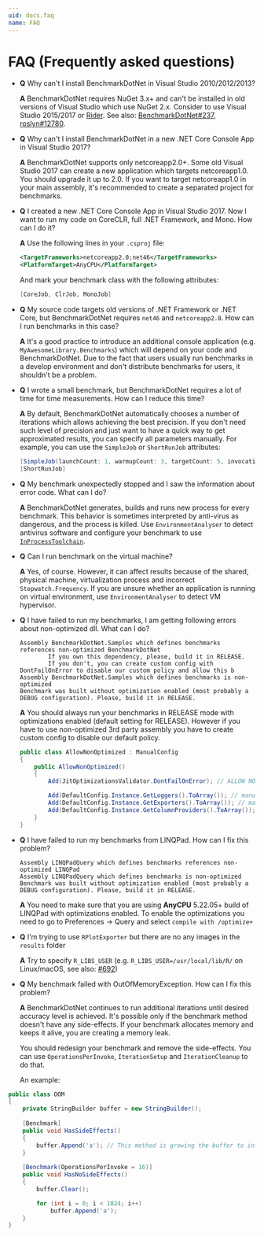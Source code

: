 ```yaml
---
uid: docs.faq
name: FAQ
---
```


# FAQ (Frequently asked questions)

* **Q** Why can't I install BenchmarkDotNet in Visual Studio 2010/2012/2013?

    **A** BenchmarkDotNet requires NuGet 3.x+ and can't be installed in old versions of Visual Studio which use NuGet 2.x.
Consider to use Visual Studio 2015/2017 or [Rider](http://jetbrains.com/rider/).
See also: [BenchmarkDotNet#237](https://github.com/dotnet/BenchmarkDotNet/issues/237), [roslyn#12780](https://github.com/dotnet/roslyn/issues/12780).

* **Q** Why can't I install BenchmarkDotNet in a new .NET Core Console App in Visual Studio 2017?

    **A** BenchmarkDotNet supports only netcoreapp2.0+.
Some old Visual Studio 2017 can create a new application which targets netcoreapp1.0.
You should upgrade it up to 2.0.
If you want to target netcoreapp1.0 in your main assembly, it's recommended to create a separated project for benchmarks.

* **Q** I created a new .NET Core Console App in Visual Studio 2017. Now I want to run my code on CoreCLR, full .NET Framework, and Mono. How can I do it?

    **A** Use the following lines in your `.csproj` file:

    ```xml
    <TargetFrameworks>netcoreapp2.0;net46</TargetFrameworks>
    <PlatformTarget>AnyCPU</PlatformTarget>
    ```

    And mark your benchmark class with the following attributes:

    ```cs
    [CoreJob, ClrJob, MonoJob]
    ```

* **Q** My source code targets old versions of .NET Framework or .NET Core, but BenchmarkDotNet requires `net46` and `netcoreapp2.0`. How can I run benchmarks in this case?

    **A** It's a good practice to introduce an additional console application (e.g. `MyAwesomeLibrary.Benchmarks`) which will depend on your code and BenchmarkDotNet.
Due to the fact that users usually run benchmarks in a develop environment and don't distribute benchmarks for users, it shouldn't be a problem.

* **Q** I wrote a small benchmark, but BenchmarkDotNet requires a lot of time for time measurements. How can I reduce this time?

    **A** By default, BenchmarkDotNet automatically chooses a number of iterations which allows achieving the best precision.
If you don't need such level of precision and just want to have a quick way to get approximated results, you can specify all parameters manually.
For example, you can use the `SimpleJob` or `ShortRunJob` attributes:

    ```cs
    [SimpleJob(launchCount: 1, warmupCount: 3, targetCount: 5, invocationCount:100, id: "QuickJob")]
    [ShortRunJob]
    ```

* **Q** My benchmark unexpectedly stopped and I saw the information about error code. What can I do?

    **A** BenchmarkDotNet generates, builds and runs new process for every benchmark. This behavior is sometimes interpreted by anti-virus as dangerous, and the process is killed. Use `EnvironmentAnalyser` to detect antivirus software and configure your benchmark to use [`InProcessToolchain`](xref:docs.toolchains#inprocesstoolchain).

* **Q** Can I run benchmark on the virtual machine?
 
    **A** Yes, of course. However, it can affect results because of the shared, physical machine, virtualization process and incorrect `Stopwatch.Frequency`. If you are unsure whether an application is running on virtual environment, use `EnvironmentAnalyser` to detect VM hypervisor.

* **Q** I have failed to run my benchmarks, I am getting following errors about non-optimized dll. What can I do?  

    ```
    Assembly BenchmarkDotNet.Samples which defines benchmarks references non-optimized BenchmarkDotNet
            If you own this dependency, please, build it in RELEASE.
            If you don't, you can create custom config with DontFailOnError to disable our custom policy and allow this b
    Assembly BenchmarkDotNet.Samples which defines benchmarks is non-optimized
    Benchmark was built without optimization enabled (most probably a DEBUG configuration). Please, build it in RELEASE.
    ```

    **A** You should always run your benchmarks in RELEASE mode with optimizations enabled (default setting for RELEASE). However if you have to use non-optimized 3rd party assembly you have to create custom config to disable our default policy.

    ```cs
    public class AllowNonOptimized : ManualConfig
    {
        public AllowNonOptimized()
        {
            Add(JitOptimizationsValidator.DontFailOnError); // ALLOW NON-OPTIMIZED DLLS

            Add(DefaultConfig.Instance.GetLoggers().ToArray()); // manual config has no loggers by default
            Add(DefaultConfig.Instance.GetExporters().ToArray()); // manual config has no exporters by default
            Add(DefaultConfig.Instance.GetColumnProviders().ToArray()); // manual config has no columns by default
        }
    }
    ```

* **Q** I have failed to run my benchmarks from LINQPad. How can I fix this problem?  

    ```
    Assembly LINQPadQuery which defines benchmarks references non-optimized LINQPad
    Assembly LINQPadQuery which defines benchmarks is non-optimized
    Benchmark was built without optimization enabled (most probably a DEBUG configuration). Please, build it in RELEASE.
    ```

    **A** You need to make sure that you are using **AnyCPU** 5.22.05+ build of LINQPad with optimizations enabled. To enable the optimizations you need to go to Preferences -> Query and select `compile with /optimize+`

* **Q** I'm trying to use `RPlotExporter` but there are no any images in the `results` folder

    **A** Try to specify `R_LIBS_USER` (e.g. `R_LIBS_USER=/usr/local/lib/R/` on Linux/macOS, see also: [#692](https://github.com/dotnet/BenchmarkDotNet/issues/692))

* **Q** My benchmark failed with OutOfMemoryException. How can I fix this problem? 

    **A** BenchmarkDotNet continues to run additional iterations until desired accuracy level is achieved. It's possible only if the benchmark method doesn't have any side-effects. 
    If your benchmark allocates memory and keeps it alive, you are creating a memory leak. 
    
    You should redesign your benchmark and remove the side-effects. You can use `OperationsPerInvoke`, `IterationSetup` and `IterationCleanup` to do that.
    
    An example:
    
```cs
public class OOM
{
    private StringBuilder buffer = new StringBuilder();
    
    [Benchmark]
    public void HasSideEffects()
    {
        buffer.Append('a'); // This method is growing the buffer to infinity because it's executed millions of times
    }
    
    [Benchmark(OperationsPerInvoke = 16)]
    public void HasNoSideEffects()
    {
        buffer.Clear();

        for (int i = 0; i < 1024; i++)
            buffer.Append('a');
    }
}
```    

